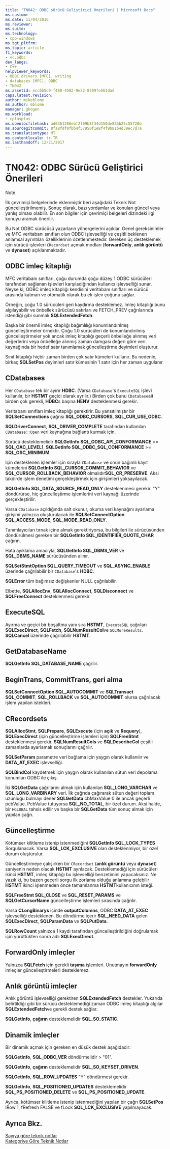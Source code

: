 ```yaml
---
title: "TN042: ODBC sürücü Geliştirici önerileri | Microsoft Docs"
ms.custom: 
ms.date: 11/04/2016
ms.reviewer: 
ms.suite: 
ms.technology:
- cpp-windows
ms.tgt_pltfrm: 
ms.topic: article
f1_keywords:
- vc.odbc
dev_langs:
- C++
helpviewer_keywords:
- ODBC drivers [MFC], writing
- databases [MFC], ODBC
- TN042
ms.assetid: ecc6b5d9-f480-4582-9e22-8309fe561dad
caps.latest.revision: 
author: mikeblome
ms.author: mblome
manager: ghogen
ms.workload:
- cplusplus
ms.openlocfilehash: ad6361266ebf2f09b8f34d150de835b25c55720b
ms.sourcegitcommit: 8fa8fdf0fbb4f57950f1e8f4f9b81b4d39ec7d7a
ms.translationtype: MT
ms.contentlocale: tr-TR
ms.lasthandoff: 12/21/2017
---
```

# <a name="tn042-odbc-driver-developer-recommendations"></a>TN042: ODBC Sürücü Geliştirici Önerileri
> [!NOTE]
>  İlk çevrimiçi belgelerinde eklenmiştir beri aşağıdaki Teknik Not güncelleştirilmemiş. Sonuç olarak, bazı yordamlar ve konuları güncel veya yanlış olması olabilir. En son bilgiler için çevrimiçi belgeleri dizindeki ilgi konuyu aramak önerilir.  
  
 Bu Not ODBC sürücüsü yazarların yönergelerini açıklar. Genel gereksinimler ve MFC veritabanı sınıfları olun ODBC işlevselliği ve çeşitli beklenen anlamsal ayrıntıları özelliklerinin özetlenmektedir. Gereken üç desteklemek için sürücü işlevleri `CRecordset` açmak modları (**forwardOnly**, **anlık görüntü** ve **dynaset**) açıklanmaktadır.  
  
## <a name="odbcs-cursor-library"></a>ODBC imleç kitaplığı  
 MFC veritabanı sınıfları, çoğu durumda çoğu düzey 1 ODBC sürücüleri tarafından sağlanan işlevleri karşıladığından kullanıcı işlevselliği sunar. Neyse ki, ODBC imleç kitaplığı kendisini veritabanı sınıfları ve sürücü arasında katman ve otomatik olarak bu ek işlev çoğunu sağlar.  
  
 Örneğin, çoğu 1.0 sürücüleri geri kaydırma desteklemez. İmleç kitaplığı bunu algılayabilir ve önbellek sürücüsü satırları ve FETCH_PREV çağrılarında istendiği gibi sunmak **SQLExtendedFetch**.  
  
 Başka bir önemli imleç kitaplığı bağımlılığı konumlandırılmış güncelleştirmeler örnektir. Çoğu 1.0 sürücüleri de konumlandırılmış güncelleştirmeler yok ancak imleç kitaplığı geçerli önbelleğe alınmış veri değerlerini veya önbelleğe alınmış zaman damgası değeri göre veri kaynağında bir hedef satır tanımlamak güncelleştirme deyimleri oluşturur.  
  
 Sınıf kitaplığı hiçbir zaman birden çok satır kümeleri kullanır. Bu nedenle, birkaç **SQLSetPos** deyimleri satır kümesinin 1 satır için her zaman uygulanır.  
  
## <a name="cdatabases"></a>CDatabases  
 Her `CDatabase` tek bir ayırır **HDBC**. (Varsa `CDatabase`'s `ExecuteSQL` işlevi kullanılır, bir **HSTMT** geçici olarak ayrılır.) Birden çok bunu `CDatabase`ait birden çok gerekli, **HDBC**s başına **HENV** desteklenmesi gerekir.  
  
 Veritabanı sınıfları imleç kitaplığı gerektirir. Bu yansıtılmıştır bir **SQLSetConnections** çağrısı **SQL_ODBC_CURSORS**, **SQL_CUR_USE_ODBC**.  
  
 **SQLDriverConnect**, **SQL_DRIVER_COMPLETE** tarafından kullanılan `CDatabase::Open` veri kaynağına bağlantı kurmak için.  
  
 Sürücü desteklemelidir **SQLGetInfo SQL_ODBC_API_CONFORMANCE** >= **SQL_OAC_LEVEL1**, **SQLGetInfo SQL_ODBC_SQL_CONFORMANCE**  >=  **SQL_OSC_MINIMUM**.  
  
 İçin desteklenen işlemler için sırayla `CDatabase` ve onun bağımlı kayıt kümelerini **SQLGetInfo SQL_CURSOR_COMMIT_BEHAVIOR** ve **SQL_CURSOR_ROLLBACK_BEHAVIOR** olmalıdır**SQL_CR_PRESERVE**. Aksi takdirde işlem denetimi gerçekleştirmek için girişimleri yoksayılacak.  
  
 **SQLGetInfo SQL_DATA_SOURCE_READ_ONLY** desteklenmesi gerekir. "Y" döndürürse, hiç güncelleştirme işlemlerini veri kaynağı üzerinde gerçekleştirilir.  
  
 Varsa `CDatabase` açıldığında salt okunur, okuma veri kaynağını ayarlama girişimi yalnızca oluşturulacak ile **SQLSetConnectOption SQL_ACCESS_MODE**, **SQL_MODE_READ_ONLY**.  
  
 Tanımlayıcıları tırnak içine almak gerektiriyorsa, bu bilgileri ile sürücüsünden döndürülmesi gereken bir **SQLGetInfo SQL_IDENTIFIER_QUOTE_CHAR** çağırın.  
  
 Hata ayıklama amacıyla, **SQLGetInfo SQL_DBMS_VER** ve **SQL_DBMS_NAME** sürücüsünden alınır.  
  
 **SQLSetStmtOption SQL_QUERY_TIMEOUT** ve **SQL_ASYNC_ENABLE** üzerinde çağrılabilir bir `CDatabase`'s **HDBC**.  
  
 **SQLError** tüm bağımsız değişkenler NULL çağrılabilir.  
  
 Elbette, **SQLAllocEnv**, **SQLAllocConnect**, **SQLDisconnect** ve **SQLFreeConnect** desteklenmesi gerekir.  
  
## <a name="executesql"></a>ExecuteSQL  
 Ayırma ve geçici bir boşaltma yanı sıra **HSTMT**, `ExecuteSQL` çağrıları **SQLExecDirect**, **SQLFetch**, **SQLNumResultCol**ve `SQLMoreResults`. **SQLCancel** üzerinde çağrılabilir **HSTMT**.  
  
## <a name="getdatabasename"></a>GetDatabaseName  
 **SQLGetInfo SQL_DATABASE_NAME** çağrılır.  
  
## <a name="begintrans-committrans-rollback"></a>BeginTrans, CommitTrans, geri alma  
 **SQLSetConnectOption SQL_AUTOCOMMIT** ve **SQLTransact SQL_COMMIT**, **SQL_ROLLBACK** ve **SQL_AUTOCOMMIT** olursa çağrılacak işlem yapılan istekleri.  
  
## <a name="crecordsets"></a>CRecordsets  
 **SQLAllocStmt**, **SQLPrepare**, **SQLExecute** (için **açık** ve **Requery**), **SQLExecDirect**  (için güncelleştirme işlemleri için) **SQLFreeStmt** desteklenmesi gerekir. **SQLNumResultCols** ve **SQLDescribeCol** çeşitli zamanlarda ayarlamak sonuçlarını çağrılır.  
  
 **SQLSetParam** parametre veri bağlama için yaygın olarak kullanılır ve **DATA_AT_EXEC** işlevselliği.  
  
 **SQLBindCol** kaydetmek için yaygın olarak kullanılan sütun veri depolama konumları ODBC ile çıkış.  
  
 İki **SQLGetData** çağrılarını almak için kullanılan **SQL_LONG_VARCHAR** ve **SQL_LONG_VARBINARY** veri. İlk çağrıda çağırarak sütun değeri toplam uzunluğu bulmayı dener **SQLGetData** cbMaxValue 0 ile ancak geçerli pcbValue. PcbValue tutuyorsa **SQL_NO_TOTAL**, bir özel durum. Aksi halde, bir `HGLOBAL` tahsis edilir ve başka bir **SQLGetData** tüm sonuç almak için yapılan çağrı.  
  
## <a name="updating"></a>Güncelleştirme  
 Kötümser kilitleme istenip istenmediğini **SQLGetInfo SQL_LOCK_TYPES** Sorgulanacak. Varsa **SQL_LCK_EXCLUSIVE** olan desteklenmiyor, bir özel durum oluşturulur.  
  
 Güncelleştirmeye çalışırken bir `CRecordset` (**anlık görüntü** veya **dynaset**) saniyenin neden olacak **HSTMT** ayrılacak. Desteklemediği için sürücüleri ikinci **HSTMT**, imleç kitaplığı bu işlevselliği benzetimini yapacaksınız. Ne yazık ki, bu bazen geçerli sorgu ilk zorlama olduğu anlamına gelebilir **HSTMT** ikinci işlenmeden önce tamamlanma **HSTMT**kullanıcının isteği.  
  
 **SQLFreeStmt SQL_CLOSE** ve **SQL_RESET_PARAMS** ve **SQLGetCursorName** güncelleştirme işlemleri sırasında çağrılır.  
  
 Varsa **CLongBinarys** içinde **outputColumns**, ODBC **DATA_AT_EXEC** işlevselliği desteklenen. Bu döndürme içerir **SQL_NEED_DATA** gelen **SQLExecDirect**, **SQLParamData** ve **SQLPutData**.  
  
 **SQLRowCount** yalnızca 1 kaydı tarafından güncelleştirildiğini doğrulamak için yürüttükten sonra adlı **SQLExecDirect**.  
  
## <a name="forwardonly-cursors"></a>ForwardOnly imleçler  
 Yalnızca **SQLFetch** için gerekli **taşıma** işlemleri. Unutmayın **forwardOnly** imleçler güncelleştirmeleri desteklemez.  
  
## <a name="snapshot-cursors"></a>Anlık görüntü imleçler  
 Anlık görüntü işlevselliği gerektiren **SQLExtendedFetch** destekler. Yukarıda belirtildiği gibi bir sürücü desteklemediği zaman ODBC imleç kitaplığı algılar **SQLExtendedFetch**ve gerekli destek sağlar.  
  
 **SQLGetInfo**, **çağırın** desteklemelidir **SQL_SO_STATIC**.  
  
## <a name="dynaset-cursors"></a>Dinamik imleçler  
 Bir dinamik açmak için gereken en düşük destek aşağıdadır:  
  
 **SQLGetInfo**, **SQL_ODBC_VER** döndürmelidir > "01".  
  
 **SQLGetInfo**, **çağırın** desteklemelidir **SQL_SO_KEYSET_DRIVEN**.  
  
 **SQLGetInfo**, **SQL_ROW_UPDATES** "Y" döndürmesi gerekir.  
  
 **SQLGetInfo**, **SQL_POSITIONED_UPDATES** desteklemelidir **SQL_PS_POSITIONED_DELETE** ve **SQL_PS_POSITIONED_UPDATE**.  
  
 Ayrıca, kötümser kilitleme istenip istenmediğini yapılan bir çağrı **SQLSetPos** IRow 1, fRefresh FALSE ve fLock **SQL_LCK_EXCLUSIVE** yapılmayacak.  
  
## <a name="see-also"></a>Ayrıca Bkz.  
 [Sayıya göre teknik notlar](../mfc/technical-notes-by-number.md)   
 [Kategoriye Göre Teknik Notlar](../mfc/technical-notes-by-category.md)

